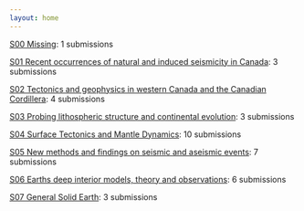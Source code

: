 ```yaml
---
layout: home
---
```

[S00 Missing](S00_Missing/): 1 submissions

[S01 Recent occurrences of natural and induced seismicity in Canada](S01_Recent_occurrences_of_natural_and_induced_seismicity_in_Canada/): 3 submissions

[S02 Tectonics and geophysics in western Canada and the Canadian Cordillera](S02_Tectonics_and_geophysics_in_western_Canada_and_the_Canadian_Cordillera/): 4 submissions

[S03 Probing lithospheric structure and continental evolution](S03_Probing_lithospheric_structure_and_continental_evolution/): 3 submissions

[S04 Surface Tectonics and Mantle Dynamics](S04_Surface_Tectonics_and_Mantle_Dynamics/): 10 submissions

[S05 New methods and findings on seismic and aseismic events](S05_New_methods_and_findings_on_seismic_and_aseismic_events/): 7 submissions

[S06 Earths deep interior models, theory and observations](S06_Earths_deep_interior_models,_theory_and_observations/): 6 submissions

[S07 General Solid Earth](S07_General_Solid_Earth/): 3 submissions

